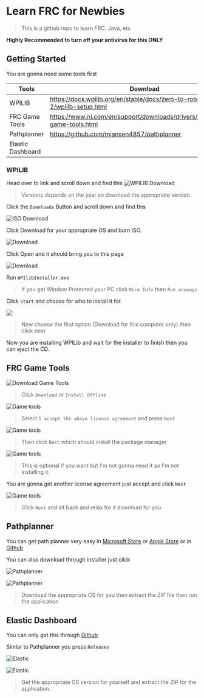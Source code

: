 # Learn FRC for Newbies

> This is a github repo to learn FRC, Java, etc

**Highly Recommended to turn off your antivirus for this ONLY**

## Getting Started
You are gonna need some tools first

| Tools | Download |
| ----- | -------- |
| WPILIB | https://docs.wpilib.org/en/stable/docs/zero-to-robot/step-2/wpilib-setup.html |
| FRC Game Tools | https://www.ni.com/en/support/downloads/drivers/download.frc-game-tools.html |
| Pathplanner | https://github.com/mjansen4857/pathplanner |
| Elastic Dashboard | |

### WPILIB



Head over to link and scroll down and find this 
![WPILIB Download](/src/wpilib.png)
> Versions depends on the year so download the appropriate version

Click the `Downloads` Button and scroll down and find this

![ISO Download](/src/wpilib-iso.png)

Click Download for your appropriate OS and burn ISO.

![Download](/src/downloading-wpilib.png)

Click Open and it should bring you to this page

![Download](/src/wpilib-1.png)

Run `WPIlibInstaller.exe` 

> If you get Window Protected your PC click `More Info` then `Run anyways`

Click `Start` and choose for who to install it for.

![](/src/wpilib-2.png)

> Now choose the first option (Download for this computer only) then click next

Now you are installing WPILib and wait for the installer to finish then you can eject the CD.


## FRC Game Tools

![Download Game Tools](/src/game-tools.png)
> Click `Download` or `Install Offline`

![Game tools](/src/game-tools-1.png)

> Select `I accept the above license agreement` and press `Next`

![Game tools](/src/game-tools-2.png)

> Then click `Next` which should install the package manager

![Game tools](/src/game-tools-3.png)

> This is optional if you want but I'm not gonna need it so I'm not installing it.

You are gonna get another license agreement just accept and click `Next`

![Game tools](/src/game-tools-4.png)

> Click `Next` and sit back and relax for it download for you 

## Pathplanner

You can get path planner very easy in [Microsoft Store](https://www.microsoft.com/en-us/p/frc-pathplanner/9nqbkb5dw909?cid=storebadge&ocid=badge&rtc=1&activetab=pivot:overviewtab) or [Apple Store](https://apps.apple.com/us/app/frc-pathplanner/id1593046876) or in [Github](https://github.com/mjansen4857/pathplanner)

You can also download through installer just click 

![Pathplanner](/src/pathplanner.png)

![Pathplanner](/src/pathplanner-1.png)
> Download the appropriate OS for you then extract the ZIP file then run the application


## Elastic Dashboard

You can only get this through [Github](https://github.com/Gold872/elastic-dashboard) 

Simlar to Pathplanner you press `Releases`

![Elastic](/src/elastic.png)

![Elastic](/src/elastic-1.png)

> Get the appropriate OS version for yourself and extract the ZIP for the application.